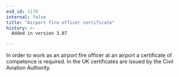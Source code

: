 ```yaml
---
esd_id: 1170
internal: false
title: "Airport fire officer certificate"
history: >-
  Added in version 3.07

---
```


In order to work as an airport fire officer at an airport a certificate of competence is required. In the UK certificates are issued by the Civil Aviation Authority.

